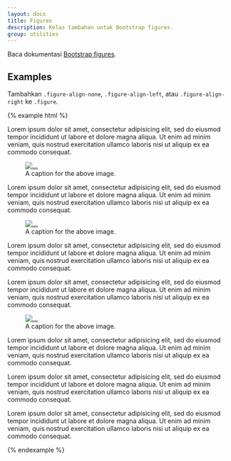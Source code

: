 ```yaml
---
layout: docs
title: Figures
description: Kelas tambahan untuk Bootstrap figures.
group: utilities
---
```


Baca dokumentasi [Bootstrap figures](https://v4-alpha.getbootstrap.com/content/figures/).

## Examples

Tambahkan `.figure-align-none`, `.figure-align-left`, atau `.figure-align-right` ke `.figure`.

{% example html %}
<p>Lorem ipsum dolor sit amet, consectetur adipisicing elit, sed do eiusmod tempor incididunt ut labore et dolore magna aliqua. Ut enim ad minim veniam, quis nostrud exercitation ullamco laboris nisi ut aliquip ex ea commodo consequat.</p>

<figure class="figure figure-align-none">
  <a href="#">
    <img class="figure-img" data-src="holder.js/200x200" alt="...">
  </a>
  <figcaption class="figure-caption">A caption for the above image.</figcaption>
</figure>
<p>Lorem ipsum dolor sit amet, consectetur adipisicing elit, sed do eiusmod tempor incididunt ut labore et dolore magna aliqua. Ut enim ad minim veniam, quis nostrud exercitation ullamco laboris nisi ut aliquip ex ea commodo consequat.</p>
<div style="clear: both;"></div>

<figure class="figure figure-align-left">
  <a href="#">
    <img class="figure-img" data-src="holder.js/200x200" alt="...">
  </a>
  <figcaption class="figure-caption">A caption for the above image.</figcaption>
</figure>
<p>Lorem ipsum dolor sit amet, consectetur adipisicing elit, sed do eiusmod tempor incididunt ut labore et dolore magna aliqua. Ut enim ad minim veniam, quis nostrud exercitation ullamco laboris nisi ut aliquip ex ea commodo consequat.</p>
<p>Lorem ipsum dolor sit amet, consectetur adipisicing elit, sed do eiusmod tempor incididunt ut labore et dolore magna aliqua. Ut enim ad minim veniam, quis nostrud exercitation ullamco laboris nisi ut aliquip ex ea commodo consequat.</p>
<div style="clear: both;"></div>

<figure class="figure figure-align-right">
  <a href="#">
    <img class="figure-img" data-src="holder.js/200x200" alt="...">
  </a>
  <figcaption class="figure-caption">A caption for the above image.</figcaption>
</figure>
<p>Lorem ipsum dolor sit amet, consectetur adipisicing elit, sed do eiusmod tempor incididunt ut labore et dolore magna aliqua. Ut enim ad minim veniam, quis nostrud exercitation ullamco laboris nisi ut aliquip ex ea commodo consequat.</p>
<p>Lorem ipsum dolor sit amet, consectetur adipisicing elit, sed do eiusmod tempor incididunt ut labore et dolore magna aliqua. Ut enim ad minim veniam, quis nostrud exercitation ullamco laboris nisi ut aliquip ex ea commodo consequat.</p>
<div style="clear: both;"></div>

<p>Lorem ipsum dolor sit amet, consectetur adipisicing elit, sed do eiusmod tempor incididunt ut labore et dolore magna aliqua. Ut enim ad minim veniam, quis nostrud exercitation ullamco laboris nisi ut aliquip ex ea commodo consequat.</p>
{% endexample %}
